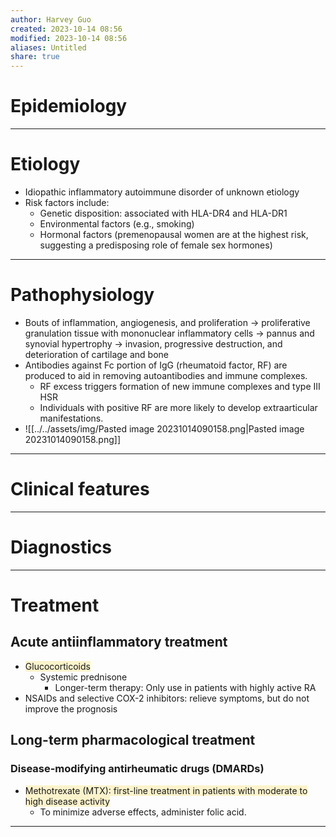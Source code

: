 ```yaml
---
author: Harvey Guo
created: 2023-10-14 08:56
modified: 2023-10-14 08:56
aliases: Untitled
share: true
---
```


# Epidemiology


---
# Etiology
- Idiopathic inflammatory autoimmune disorder of unknown etiology
- Risk factors include:
	- Genetic disposition: associated with HLA-DR4 and HLA-DR1
	- Environmental factors (e.g., smoking)
	- Hormonal factors (premenopausal women are at the highest risk, suggesting a predisposing role of female sex hormones)

---
# Pathophysiology
- Bouts of inflammation, angiogenesis, and proliferation → proliferative granulation tissue with mononuclear inflammatory cells → pannus and synovial hypertrophy → invasion, progressive destruction, and deterioration of cartilage and bone
- Antibodies against Fc portion of IgG (rheumatoid factor, RF) are produced to aid in removing autoantibodies and immune complexes.
	- RF excess triggers formation of new immune complexes and type III HSR
	- Individuals with positive RF are more likely to develop extraarticular manifestations.
- ![[../../assets/img/Pasted image 20231014090158.png|Pasted image 20231014090158.png]]

---
# Clinical features


---
# Diagnostics


---
# Treatment
## Acute antiinflammatory treatment
- <span style="background:rgba(240, 200, 0, 0.2)">Glucocorticoids</span>
	- Systemic prednisone
		- Longer-term therapy: Only use in patients with highly active RA
- NSAIDs and selective COX-2 inhibitors: relieve symptoms, but do not improve the prognosis
## Long-term pharmacological treatment
### Disease-modifying antirheumatic drugs (DMARDs)
- <span style="background:rgba(240, 200, 0, 0.2)">Methotrexate (MTX): first-line treatment in patients with moderate to high disease activity</span>
	- To minimize adverse effects, administer folic acid.

---
